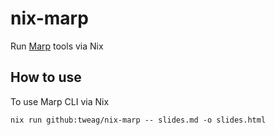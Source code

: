 # nix-marp

Run [Marp](https://marp.app/) tools via Nix

## How to use

To use Marp CLI via Nix

```shell
nix run github:tweag/nix-marp -- slides.md -o slides.html
```
